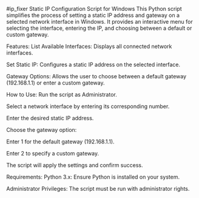 #ip_fixer
Static IP Configuration Script for Windows
This Python script simplifies the process of setting a static IP address and gateway on a selected network interface in Windows. It provides an interactive menu for selecting the interface, entering the IP, and choosing between a default or custom gateway.

Features:
List Available Interfaces: Displays all connected network interfaces.

Set Static IP: Configures a static IP address on the selected interface.

Gateway Options: Allows the user to choose between a default gateway (192.168.1.1) or enter a custom gateway.

How to Use:
Run the script as Administrator.

Select a network interface by entering its corresponding number.

Enter the desired static IP address.

Choose the gateway option:

Enter 1 for the default gateway (192.168.1.1).

Enter 2 to specify a custom gateway.

The script will apply the settings and confirm success.

Requirements:
Python 3.x: Ensure Python is installed on your system.

Administrator Privileges: The script must be run with administrator rights.
